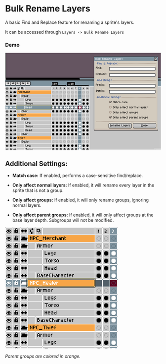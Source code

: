 # Bulk Rename Layers
A basic Find and Replace feature for renaming a sprite's layers.

It can be accessed through `Layers -> Bulk Rename Layers`

### Demo

![Bulk Rename Demo](../assets/demos/demo-layers-bulkrename.gif)

## Additional Settings:
+ **Match case:** If enabled, performs a case-sensitive find/replace.

+ **Only affect normal layers:** If enabled, it will rename every layer in the sprite that is not a group.

+ **Only affect groups:** If enabled, it will only rename groups, ignoring normal layers.

+ **Only affect parent groups:** If enabled, it will only affect groups at the base layer depth. Subgroups will not be modified.

![A sample parent group](../assets/layer-parentgroup.png)

*Parent groups are colored in orange.*
